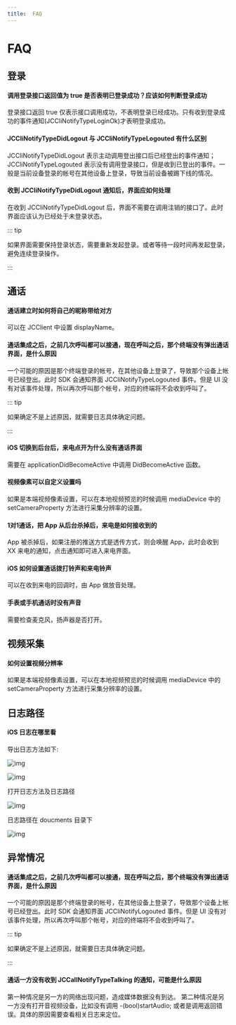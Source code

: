 ```yaml
---
title:  FAQ
---
```

# FAQ

## 登录

#### 调用登录接口返回值为 true 是否表明已登录成功？应该如何判断登录成功

登录接口返回 true 仅表示接口调用成功，不表明登录已经成功。只有收到登录成功的事件通知(JCCliNotifyTypeLoginOk)才表明登录成功。

#### JCCliNotifyTypeDidLogout 与 JCCliNotifyTypeLogouted 有什么区别

JCCliNotifyTypeDidLogout 表示主动调用登出接口后已经登出的事件通知； JCCliNotifyTypeLogouted 表示没有调用登录接口，但是收到已登出的事件。一般是当前设备登录的帐号在其他设备上登录，导致当前设备被踢下线的情况。

#### 收到 JCCliNotifyTypeDidLogout 通知后，界面应如何处理

在收到 JCCliNotifyTypeDidLogout 后，界面不需要在调用注销的接口了。此时界面应该认为已经处于未登录状态。

::: tip

如果界面需要保持登录状态，需要重新发起登录。或者等待一段时间再发起登录，避免连续登录操作。

:::

## 通话

#### 通话建立时如何将自己的昵称带给对方

可以在 JCClient 中设置 displayName。

#### 通话集成之后，之前几次呼叫都可以接通，现在呼叫之后，那个终端没有弹出通话界面，是什么原因

一个可能的原因是那个终端登录的帐号，在其他设备上登录了，导致那个设备上帐号已经登出。此时 SDK 会通知界面 JCCliNotifyTypeLogouted 事件。但是 UI 没有对该事件处理，所以再次呼叫那个帐号，对应的终端将不会收到呼叫了。

::: tip

如果确定不是上述原因，就需要日志具体确定问题。

:::

#### iOS 切换到后台后，来电点开为什么没有通话界面

需要在 applicationDidBecomeActive 中调用 DidBecomeActive 函数。

#### 视频像素可以自定义设置吗

如果是本端视频像素设置，可以在本地视频预览的时候调用 mediaDevice 中的 setCameraProperty 方法进行采集分辨率的设置。

#### 1对1通话，把 App 从后台杀掉后，来电是如何接收到的

App 被杀掉后，如果注册的推送方式是透传方式，则会唤醒 App，此时会收到 XX 来电的通知，点击通知即可进入来电界面。

#### iOS 如何设置通话拨打铃声和来电铃声

可以在收到来电的回调时，由 App 做放音处理。

#### 手表或手机通话时没有声音

需要检查麦克风，扬声器是否打开。

## 视频采集

#### 如何设置视频分辨率

如果是本端视频像素设置，可以在本地视频预览的时候调用 mediaDevice 中的 setCameraProperty 方法进行采集分辨率的设置。

## 日志路径

#### iOS 日志在哪里看

导出日志方法如下:

![img](http://developer.juphoon.com:8088/style/images/document/faq/log1.png)

![img](http://developer.juphoon.com:8088/style/images/document/faq/log2.jpg)

打开日志方法及日志路径

![img](http://developer.juphoon.com:8088/style/images/document/faq/log3.png)

日志路径在 doucments 目录下

![img](http://developer.juphoon.com:8088/style/images/document/faq/log4.png)

## 异常情况

#### 通话集成之后，之前几次呼叫都可以接通，现在呼叫之后，那个终端没有弹出通话界面，是什么原因

一个可能的原因是那个终端登录的帐号，在其他设备上登录了，导致那个设备上帐号已经登出。此时 SDK 会通知界面 JCCliNotifyLogouted 事件。但是 UI 没有对该事件处理，所以再次呼叫那个帐号，对应的终端将不会收到呼叫了。

::: tip

如果确定不是上述原因，就需要日志具体确定问题。

:::

#### 通话一方没有收到 JCCallNotifyTypeTalking 的通知，可能是什么原因

第一种情况是另一方的网络出现问题，造成媒体数据没有到达。
第二种情况是另一方没有打开音视频设备，比如没有调用 -(bool)startAudio; 或者是调用返回错误。具体的原因需要查看相关日志来定位。
